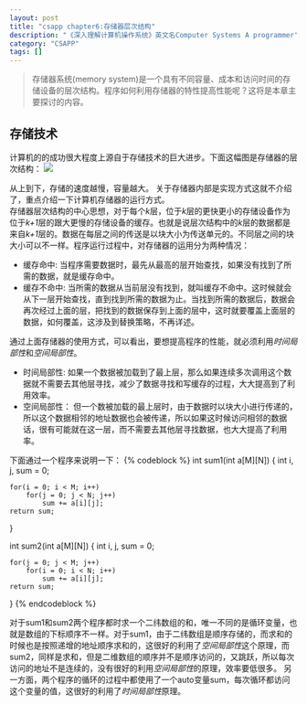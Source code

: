 ```yaml
---
layout: post
title: "csapp chapter6:存储器层次结构"
description: "《深入理解计算机操作系统》英文名Computer Systems A programmer's Perspective的读书笔记"
category: "CSAPP"
tags: []
---
```

>存储器系统(memory system)是一个具有不同容量、成本和访问时间的存储设备的层次结构。程序如何利用存储器的特性提高性能呢？这将是本章主要探讨的内容。

## 存储技术
计算机的的成功很大程度上源自于存储技术的巨大进步。下面这幅图是存储器的层次结构： 
![](/assets/img/csapp/fig6.23.png)  

从上到下，存储的速度越慢，容量越大。
关于存储器内部是实现方式这就不介绍了，重点介绍一下计算机存储器的运行方式。  
存储器层次结构的中心思想，对于每个*k*层，位于*k*层的更快更小的存储设备作为位于*k+1*层的跟大更慢的存储设备的缓存。也就是说层次结构中的*k*层的数据都是来自*k+1*层的。数据在每层之间的传送是以块大小为传送单元的。不同层之间的块大小可以不一样。程序运行过程中，对存储器的运用分为两种情况：

* 缓存命中: 当程序需要数据时，最先从最高的层开始查找，如果没有找到了所需的数据，就是缓存命中。
* 缓存不命中: 当所需的数据从当前层没有找到，就叫缓存不命中。这时候就会从下一层开始查找，直到找到所需的数据为止。当找到所需的数据后，数据会再次经过上面的层，把找到的数据保存到上面的层中，这时就要覆盖上面层的数据，如何覆盖，这涉及到替换策略，不再详述。

通过上面存储器的使用方式，可以看出，要想提高程序的性能，就必须利用*时间局部性*和*空间局部性*。

* 时间局部性: 如果一个数据被加载到了最上层，那么如果连续多次调用这个数据就不需要去其他层寻找，减少了数据寻找和写缓存的过程，大大提高到了利用效率。
* 空间局部性： 但一个数被加载的最上层时，由于数据时以块大小进行传递的，所以这个数据相邻的地址数据也会被传递，所以如果这时候访问相邻的数据话，很有可能就在这一层，而不需要去其他层寻找数据，也大大提高了利用率。 

下面通过一个程序来说明一下：
{% codeblock %}
int sum1(int a[M][N])
{
    int i, j, sum = 0;

    for(i = 0; i < M; i++)
        for(j = 0; j < N; j++)
            sum += a[i][j];
    return sum;
}

int sum2(int a[M][N])
{
    int i, j, sum = 0;

    for(j = 0; j < M; j++)
        for(i = 0; i < N; i++)
            sum += a[i][j];
    return sum;
}
{% endcodeblock %}

对于sum1和sum2两个程序都时求一个二纬数组的和，唯一不同的是循环变量，也就是数组的下标顺序不一样。对于sum1，由于二纬数组是顺序存储的，而求和的时候也是按照递增的地址顺序求和的，这很好的利用了*空间局部性*这个原理，而sum2，同样是求和，但是二维数组的顺序并不是顺序访问的，又跳跃，所以每次访问的地址不是连续的，没有很好的利用*空间局部性*的原理，效率要低很多。
另一方面，两个程序的循环的过程中都使用了一个auto变量sum，每次循环都访问这个变量的值，这很好的利用了*时间局部性*原理。
